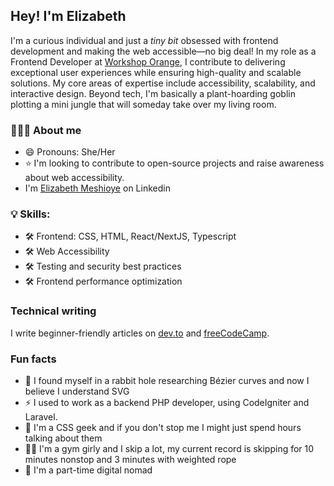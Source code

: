
## Hey! I'm Elizabeth

I'm a curious individual and just a _tiny bit_ obsessed with frontend development and making the web accessible—no big deal! 
In my role as a Frontend Developer at [Workshop Orange](https://hello.workshoporange.co/), I contribute to delivering exceptional user experiences while ensuring high-quality and scalable solutions. My core areas of expertise include accessibility, scalability, and interactive design. Beyond tech, I'm basically a plant-hoarding goblin plotting a mini jungle that will someday take over my living room.


### 👩🏾‍💻 About me
- 😄 Pronouns: She/Her
- ⭐️ I'm looking to contribute to open-source projects and raise awareness about web accessibility.
- I'm [Elizabeth Meshioye](https://www.linkedin.com/in/elizabeth-lola/) on Linkedin

### 💡 Skills:

- 🛠️ Frontend: CSS, HTML, React/NextJS, Typescript
- 🛠️ Web Accessibility
- 🛠️ Testing and security best practices
- 🛠️ Frontend performance optimization 


### Technical writing
I write beginner-friendly articles on [dev.to](https://dev.to/ilizette) and [freeCodeCamp](https://www.freecodecamp.org/news/author/elizabethmeshioye/).

### Fun facts
- 💬 I found myself in a rabbit hole researching Bézier curves and now I believe I understand SVG
- ⚡ I used to work as a backend PHP developer, using CodeIgniter and Laravel.
- 🤖 I'm a CSS geek and if you don't stop me I might just spend hours talking about them
- 💪🏾 I'm a gym girly and I skip a lot, my current record is skipping for 10 minutes nonstop and 3 minutes with weighted rope
- 🛫 I'm a part-time digital nomad
